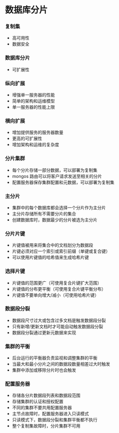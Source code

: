 # 数据库分片

### 复制集
  * 高可用性
  * 数据安全

### 数据库分片
  * 可扩展性

### 纵向扩展
  * 增强单一服务器的性能
  * 简单的架构和运维模型
  * 单一服务器的性能上限

### 横向扩展
  * 增加提供服务的服务器数量
  * 更高的可扩展性
  * 增加架构和运维的复杂度

### 分片集群
  * 每个分片存储一部分数据，可以部署为复制集
  * mongos 路由可以将客户请求发送至相关的分片
  * 配置服务器保存集群配置和元数据，可以部署为复制集

### 主分片
  * 集群中的每个数据库都会选择一个分片作为主分片
  * 主分片存储所有不需要分片的集合
  * 创建数据库时，数据最少的分片被选为主分片

### 分片片键
  * 片键值被用来将集合中的文档划分为数据段
  * 片键必须对应一个索引或索引前缀（单键或复合键）
  * 可以使用片键值的哈希值来生成哈希片键

### 选择片键
  * 片键值的范围更广（可使用复合片键扩大范围）
  * 片键值的分布更平衡（可使用复合片键平衡分布）
  * 片键值不要单向增大/减小（可使用哈希片键）

### 数据段分裂
  * 数据段尺寸过大或包含过多文档是触发数据段分裂
  * 只有新增/更新文档时才可能自动触发数据段分裂
  * 数据段分裂通过更新元数据来实现

### 集群的平衡
  * 后台运行的平衡器负责监视和调整集群的平衡
  * 当最大和最小分片之间的数据段数量相差过大时触发
  * 集群中添加或移除分片时也会触发

### 配置服务器
  * 存储各分片数据段列表和数据段范围
  * 存储集群的认证和授权配置
  * 不同的集群不要共用配置服务器
  * 主节点故障时，配置服务器进入只读模式
  * 只读模式下，数据段分裂和集群平衡都不执行
  * 整个复制集故障时，分片集群不可用